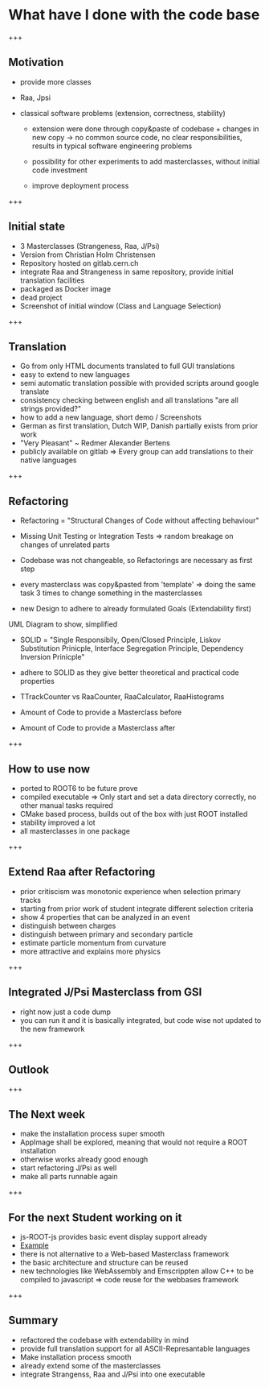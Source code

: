 # What have I done with the code base

+++

## Motivation

- provide more classes
- Raa, Jpsi

- classical software problems (extension, correctness, stability)
  - extension were done through copy&paste of codebase + changes in new copy
  -> no common source code, no clear responsibilities, results in typical
  software engineering problems
  - possibility for other experiments to add masterclasses, without initial
  code investment

  - improve deployment process
 
+++

## Initial state

- 3 Masterclasses (Strangeness, Raa, J/Psi)
- Version from Christian Holm Christensen
- Repository hosted on gitlab.cern.ch
- integrate Raa and Strangeness in same repository, provide initial translation facilities
- packaged as Docker image
- dead project
- Screenshot of initial window (Class and Language Selection)

+++

## Translation

- Go from only HTML documents translated to full GUI translations
- easy to extend to new languages
- semi automatic translation possible with provided scripts around google translate
- consistency checking between english and all translations "are all strings provided?"
- how to add a new language, short demo / Screenshots
- German as first translation, Dutch WIP, Danish partially exists from prior
  work
- "Very Pleasant" ~ Redmer Alexander Bertens
- publicly available on gitlab => Every group can add translations to their
  native languages

+++

## Refactoring

- Refactoring = "Structural Changes of Code without affecting behaviour"
- Missing Unit Testing or Integration Tests => random breakage on changes of
  unrelated parts

- Codebase was not changeable, so Refactorings are necessary as first step
- every masterclass was copy&pasted from 'template' => doing the same task 3
  times to change something in the masterclasses
- new Design to adhere to already formulated Goals (Extendability first)

UML Diagram to show, simplified

- SOLID  = "Single Responsibily, Open/Closed Principle, Liskov Substitution
  Prinicple, Interface Segregation Principle, Dependency Inversion Prinicple"

- adhere to SOLID as they give better theoretical and practical code properties
- TTrackCounter vs RaaCounter, RaaCalculator, RaaHistograms

- Amount of Code to provide a Masterclass before
- Amount of Code to provide a Masterclass after

+++

## How to use now

- ported to ROOT6 to be future prove
- compiled executable => Only start and set a data directory correctly, no
  other manual tasks required
- CMake based process, builds out of the box with just ROOT installed
- stability improved a lot
- all masterclasses in one package

+++

## Extend Raa after Refactoring

- prior critiscism was monotonic experience when selection primary tracks
- starting from prior work of student integrate different selection criteria
- show 4 properties that can be analyzed in an event
- distinguish between charges
- distinguish between primary and secondary particle
- estimate particle momentum from curvature
- more attractive and explains more physics

+++

## Integrated J/Psi Masterclass from GSI

- right now just a code dump
- you can run it and it is basically integrated, but code wise not updated
  to the new framework

+++

## Outlook

+++

## The Next week

- make the installation process super smooth
- AppImage shall be explored, meaning that would not require a ROOT
  installation
- otherwise works already good enough
- start refactoring J/Psi as well
- make all parts runnable again

+++

## For the next Student working on it

- js-ROOT-js provides basic event display support already
- [Example](https://root.cern.ch/js/latest/?nobrowser&json=../files/geom/simple_alice.json.gz&file=../files/geom/tracks_hits.root&item=simple_alice.json.gz+tracks_hits.root/tracks;1+tracks_hits.root/hits;1)
- there is not alternative to a Web-based Masterclass framework
- the basic architecture and structure can be reused
- new technologies like WebAssembly and Emscrippten allow C++ to be compiled to
  javascript => code reuse for the webbases framework

+++

## Summary

- refactored the codebase with extendability in mind
- provide full translation support for all ASCII-Represantable languages
- Make installation process smooth
- already extend some of the masterclasses
- integrate Strangenss, Raa and J/Psi into one executable
